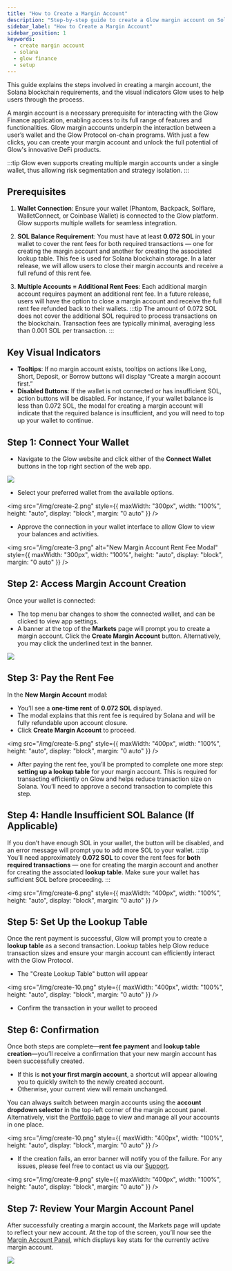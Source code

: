 ```yaml
---
title: "How to Create a Margin Account"
description: "Step-by-step guide to create a Glow margin account on Solana, requirements, rent fee, and UI indicators."
sidebar_label: "How to Create a Margin Account"
sidebar_position: 1
keywords:
  - create margin account
  - solana
  - glow finance
  - setup
---
```


This guide explains the steps involved in creating a margin account, the Solana blockchain requirements, and the visual indicators Glow uses to help users through the process.

A margin account is a necessary prerequisite for interacting with the Glow Finance application, enabling access to its full range of features and functionalities. Glow margin accounts underpin the interaction between a user’s wallet and the Glow Protocol on-chain programs. With just a few clicks, you can create your margin account and unlock the full potential of Glow's innovative DeFi products.

:::tip
Glow even supports creating multiple margin accounts under a single wallet, thus allowing risk segmentation and strategy isolation.
:::

## Prerequisites

1. **Wallet Connection**: Ensure your wallet (Phantom, Backpack, Solflare, WalletConnect, or Coinbase Wallet) is connected to the Glow platform. Glow supports multiple wallets for seamless integration.
2. **SOL Balance Requirement**: You must have at least **0.072 SOL** in your wallet to cover the rent fees for both required transactions — one for creating the margin account and another for creating the associated lookup table. This fee is used for Solana blockchain storage. In a later release, we will allow users to close their margin accounts and receive a full refund of this rent fee.

3. **Multiple Accounts = Additional Rent Fees**: Each additional margin account requires payment an additional rent fee. In a future release, users will have the option to close a margin account and receive the full rent fee refunded back to their wallets.
   :::tip
   The amount of 0.072 SOL does not cover the additional SOL required to process transactions on the blockchain. Transaction fees are typically minimal, averaging less than 0.001 SOL per transaction.
   :::

## Key Visual Indicators

- **Tooltips**: If no margin account exists, tooltips on actions like Long, Short, Deposit, or Borrow buttons will display “Create a margin account first.”
- **Disabled Buttons**: If the wallet is not connected or has insufficient SOL, action buttons will be disabled. For instance, if your wallet balance is less than 0.072 SOL, the modal for creating a margin account will indicate that the required balance is insufficient, and you will need to top up your wallet to continue.

## Step 1: Connect Your Wallet

- Navigate to the Glow website and click either of the **Connect Wallet** buttons in the top right section of the web app.

![](/img/create-1.png)

- Select your preferred wallet from the available options.

<img
src="/img/create-2.png"
style={{ maxWidth: "300px", width: "100%", height: "auto", display: "block", margin: "0 auto" }}
/>

- Approve the connection in your wallet interface to allow Glow to view your balances and activities.

<img
src="/img/create-3.png"
alt="New Margin Account Rent Fee Modal"
style={{ maxWidth: "300px", width: "100%", height: "auto", display: "block", margin: "0 auto" }}
/>

## Step 2: Access Margin Account Creation

Once your wallet is connected:

- The top menu bar changes to show the connected wallet, and can be clicked to view app settings.
- A banner at the top of the **Markets** page will prompt you to create a margin account. Click the **Create Margin Account** button. Alternatively, you may click the underlined text in the banner.

![](/img/create-4.png)

## Step 3: Pay the Rent Fee

In the **New Margin Account** modal:

- You’ll see a **one-time rent** of **0.072 SOL** displayed.
- The modal explains that this rent fee is required by Solana and will be fully refundable upon account closure.
- Click **Create Margin Account** to proceed.

<img
src="/img/create-5.png"
style={{ maxWidth: "400px", width: "100%", height: "auto", display: "block", margin: "0 auto" }}
/>

- After paying the rent fee, you’ll be prompted to complete one more step: **setting up a lookup table** for your margin account. This is required for transacting efficiently on Glow and helps reduce transaction size on Solana. You’ll need to approve a second transaction to complete this step.

## Step 4: Handle Insufficient SOL Balance (If Applicable)

If you don’t have enough SOL in your wallet, the button will be disabled, and an error message will prompt you to add more SOL to your wallet.
:::tip
You’ll need approximately **0.072 SOL** to cover the rent fees for **both required transactions** — one for creating the margin account and another for creating the associated **lookup table**. Make sure your wallet has sufficient SOL before proceeding.
:::

<img
src="/img/create-6.png"
style={{ maxWidth: "400px", width: "100%", height: "auto", display: "block", margin: "0 auto" }}
/>

## Step 5: Set Up the Lookup Table

Once the rent payment is successful, Glow will prompt you to create a **lookup table** as a second transaction. Lookup tables help Glow reduce transaction sizes and ensure your margin account can efficiently interact with the Glow Protocol.

- The "Create Lookup Table" button will appear

<img
src="/img/create-10.png"
style={{ maxWidth: "400px", width: "100%", height: "auto", display: "block", margin: "0 auto" }}
/>

- Confirm the transaction in your wallet to proceed

## Step 6: Confirmation

Once both steps are complete—**rent fee payment** and **lookup table creation**—you’ll receive a confirmation that your new margin account has been successfully created.

- If this is **not your first margin account**, a shortcut will appear allowing you to quickly switch to the newly created account.
- Otherwise, your current view will remain unchanged.

You can always switch between margin accounts using the **account dropdown selector** in the top-left corner of the margin account panel. Alternatively, visit the [Portfolio page](../03-margin-accounts/portfolio-management.md) to view and manage all your accounts in one place.

<img
src="/img/create-10.png"
style={{ maxWidth: "400px", width: "100%", height: "auto", display: "block", margin: "0 auto" }}
/>

- If the creation fails, an error banner will notify you of the failure. For any issues, please feel free to contact us via our [Support](../support.md).

<img
src="/img/create-9.png"
style={{ maxWidth: "400px", width: "100%", height: "auto", display: "block", margin: "0 auto" }}
/>

## Step 7: Review Your Margin Account Panel

After successfully creating a margin account, the Markets page will update to reflect your new account. At the top of the screen, you’ll now see the [Margin Account Panel](../portfolio-management#margin-account-panel-explainer), which displays key stats for the currently active margin account.

![](/img/create-11.png)
